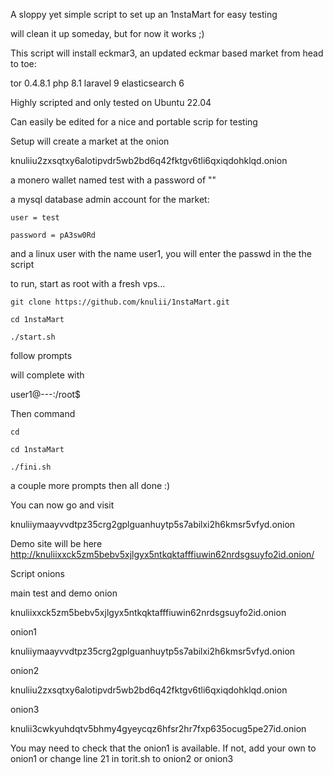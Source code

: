 A sloppy yet simple script to set up an 1nstaMart for easy testing

will clean it up someday, but for now it works ;)

This script will install eckmar3, an updated eckmar based market from head to toe:

tor 0.4.8.1
php 8.1 
laravel 9
elasticsearch 6

Highly scripted and only tested on Ubuntu 22.04

Can easily be edited for a nice and portable scrip for testing

Setup will create a market at the onion

knuliiu2zxsqtxy6alotipvdr5wb2bd6q42fktgv6tli6qxiqdohklqd.onion

a monero wallet named test with a password of ""

a mysql database admin account for the market:

    user = test 

    password = pA3sw0Rd

  and a linux user with the name user1, you will enter the passwd in the the script  

to run, start as root with a fresh vps...

    git clone https://github.com/knulii/1nstaMart.git

    cd 1nstaMart

    ./start.sh

follow prompts


will complete with 

user1@---:/root$ 

Then command 

    cd

    cd 1nstaMart

    ./fini.sh

a couple more prompts
then all done :)

You can now go and visit 

knuliiymaayvvdtpz35crg2gplguanhuytp5s7abilxi2h6kmsr5vfyd.onion

Demo site will be here http://knuliixxck5zm5bebv5xjlgyx5ntkqktafffiuwin62nrdsgsuyfo2id.onion/

Script onions

main test and demo onion

knuliixxck5zm5bebv5xjlgyx5ntkqktafffiuwin62nrdsgsuyfo2id.onion

onion1

knuliiymaayvvdtpz35crg2gplguanhuytp5s7abilxi2h6kmsr5vfyd.onion

onion2

knuliiu2zxsqtxy6alotipvdr5wb2bd6q42fktgv6tli6qxiqdohklqd.onion

onion3

knulii3cwkyuhdqtv5bhmy4gyeycqz6hfsr2hr7fxp635ocug5pe27id.onion

You may need to check that the onion1 is available. If not, add your own to onion1 or change line 21 in torit.sh to onion2 or onion3